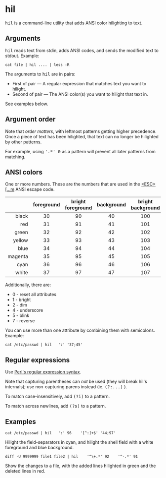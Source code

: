 # hil #

<tt>hil</tt> is a command-line utility that adds ANSI color hilighting to text.

## Arguments ##

<tt>hil</tt> reads text from stdin, adds ANSI codes, and sends the modified text to stdout.  Example:

    cat file | hil .... | less -R

The arguments to <tt>hil</tt> are in pairs:

* First of pair — A regular expression that matches text you want to hilight.
* Second of pair — The ANSI color(s) you want to hilight that text in.

See examples below.

## Argument order ##

Note that *order matters*, with leftmost patterns getting higher precedence.  Once a piece of text has been hilighted, that text can no longer be hilighted by other patterns.

For example, using <tt>'.*' 0</tt> as a pattern will prevent all later patterns from matching.

## ANSI colors ##

One or more numbers.  These are the numbers that are used in the [\<ESC\>\[...m](http://www.termsys.demon.co.uk/vtansi.htm#colors) ANSI escape code.

|         | foreground | bright foreground | background | bright background |
|--------:|:----------:|:-----------------:|:----------:|:-----------------:|
|   black |     30     |         90        |     40     |        100        |
|     red |     31     |         91        |     41     |        101        |
|   green |     32     |         92        |     42     |        102        |
|  yellow |     33     |         93        |     43     |        103        |
|    blue |     34     |         94        |     44     |        104        |
| magenta |     35     |         95        |     45     |        105        |
|    cyan |     36     |         96        |     46     |        106        |
|   white |     37     |         97        |     47     |        107        |

Additionally, there are:

* 0 - reset all attributes
* 1 - bright
* 2 - dim
* 4 - underscore 
* 5 - blink
* 7 - reverse

You can use more than one attribute by combining them with semicolons.  Example:

    cat /etc/passwd | hil   ':' '37;45'

## Regular expressions ##

Use [Perl's regular expression syntax](http://perldoc.perl.org/perlre.html).

Note that capturing parentheses can *not* be used (they will break hil's internals); use non-capturing parens instead (ie. <tt>(?:...)</tt> ).

To match case-insensitively, add <tt>(?i)</tt> to a pattern.

To match across newlines, add <tt>(?s)</tt> to a pattern.

## Examples ##

    cat /etc/passwd | hil   ':' 96    '[^:]+$' '44;97'

Hilight the field-separators in cyan, and hilight the shell field with a white foreground and blue background.

    diff -U 9999999 file1 file2 | hil    '^\+.*' 92    '^-.*' 91

Show the changes to a file, with the added lines hilighted in green and the deleted lines in red.
